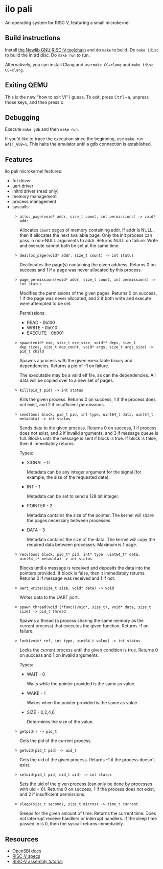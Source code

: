 # ilo pali
An operating system for RISC V, featuring a small microkernel.

## Build instructions
Install [the Newlib GNU RISC-V toolchain](https://github.com/riscv/riscv-gnu-toolchain#installation-newlib) and do `make` to build. Do `make idisc` to build the initrd disc. Do `make run` to run.

Alternatively, you can install Clang and use `make CC=clang` and `make idisc CC=clang`.

## Exiting QEMU
This is the new "how to exit Vi" I guess. To exit, press <kbd>Ctrl</kbd>+<kbd>a</kbd>, unpress those keys, and then press <kbd>x</kbd>.

## Debugging
Execute `make gdb` and then `make run`.

If you'd like to trace the execution since the beginning, use `make run WAIT_GDB=1`. This halts the emulator until a gdb connection is established.

## Features
ilo pali microkernel features:
 - fdt driver
 - uart driver
 - initrd driver (read only)
 - memory management
 - process management
 - syscalls:
    - `alloc_page(void* addr, size_t count, int permissions) -> void* addr`

        Allocates `count` pages of memory containing addr. If addr is NULL, then it allocates the next available page. Only the init process can pass in non-NULL arguments to addr. Returns NULL on failure. Write and execute cannot both be set at the same time.

    - `dealloc_page(void* addr, size_t count) -> int status`

        Deallocates the page(s) containing the given address. Returns 0 on success and 1 if a page was never allocated by this process.

    - `page_permissions(void* addr, size_t count, int permissions) -> int status`

        Modifies the permissions of the given pages. Returns 0 on success, 1 if the page was never allocated, and 2 if both write and execute were attempted to be set.

        Permissions:
         - READ    - 0b100
         - WRITE   - 0b010
         - EXECUTE - 0b001

    - `spawn(void* exe, size_t exe_size, void** deps, size_t dep_sizes, size_t dep_count, void* args, size_t args_size) -> pid_t child`

        Spawns a process with the given executable binary and dependencies. Returns a pid of -1 on failure.

        The executable may be a valid elf file, as can the dependencies. All data will be copied over to a new set of pages.

    - `kill(pid_t pid) -> int status`

        Kills the given process. Returns 0 on success, 1 if the process does not exist, and 2 if insufficient permissions.

    - `send(bool block, pid_t pid, int type, uint64_t data, uint64_t metadata) -> int status`

        Sends data to the given process. Returns 0 on success, 1 if process does not exist, and 2 if invalid arguments, and 3 if message queue is full. Blocks until the message is sent if block is true. If block is false, then it immediately returns.

        Types:
         - SIGNAL  - 0

            Metadata can be any integer argument for the signal (for example, the size of the requested data).

         - INT     - 1

            Metadata can be set to send a 128 bit integer.

         - POINTER - 2

            Metadata contains the size of the pointer. The kernel will share the pages necessary between processes.

        - DATA - 3

            Metadata contains the size of the data. The kernel will copy the required data between processes. Maximum is 1 page.

    - `recv(bool block, pid_t* pid, int* type, uint64_t* data, uint64_t* metadata) -> int status`

        Blocks until a message is received and deposits the data into the pointers provided. If block is false, then it immediately returns. Returns 0 if message was received and 1 if not.

    - `uart_write(size_t size, void* data) -> void`

        Writes data to the UART port.

    - `spawn_thread(void (*func)(void*, size_t), void* data, size_t size) -> pid_t thread`

        Spawns a thread (a process sharing the same memory as the current process) that executes the given function. Returns -1 on failure.

    - `lock(void* ref, int type, uint64_t value) -> int status`

        Locks the current process until the given condition is true. Returns 0 on success and 1 on invalid arguments.

        Types:
         - WAIT    - 0

            Waits while the pointer provided is the same as value.

         - WAKE    - 1

            Wakes when the pointer provided is the same as value.

        - SIZE     - 0,2,4,6

            Determines the size of the value.

    - `getpid() -> pid_t`

        Gets the pid of the current process.

    - `getuid(pid_t pid) -> uid_t`

        Gets the uid of the given process. Returns -1 if the process doesn't exist.

    - `setuid(pid_t pid, uid_t uid) -> int status`

        Sets the uid of the given process (can only be done by processes with uid = 0). Returns 0 on success, 1 if the process does not exist, and 2 if insufficient permissions.

    - `sleep(size_t seconds, size_t micros) -> time_t current`

        Sleeps for the given amount of time. Returns the current time. Does not interrupt receive handlers or interrupt handlers. If the sleep time passed in is 0, then the syscall returns immediately.

## Resources
 - [OpenSBI docs](https://github.com/riscv/riscv-sbi-doc/blob/master/riscv-sbi.adoc)
 - [RISC-V specs](https://riscv.org/technical/specifications/)
 - [RISC-V assembly tutorial](https://riscv-programming.org/book/riscv-book.html)
